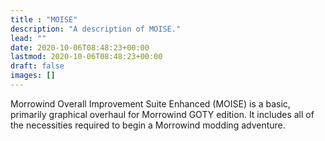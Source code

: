 ```yaml
---
title : "MOISE"
description: "A description of MOISE."
lead: ""
date: 2020-10-06T08:48:23+00:00
lastmod: 2020-10-06T08:48:23+00:00
draft: false
images: []
---
```

Morrowind Overall Improvement Suite Enhanced (MOISE) is a basic, primarily graphical overhaul for Morrowind GOTY edition. It includes all of the necessities required to begin a Morrowind modding adventure.